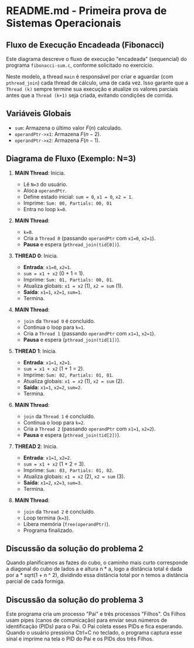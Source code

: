 # README.md - Primeira prova de Sistemas Operacionais

## Fluxo de Execução Encadeada (Fibonacci)

Este diagrama descreve o fluxo de execução "encadeada" (sequencial) do programa `fibonacci-sum.c`, conforme solicitado no exercício.

Neste modelo, a thread `main` é responsável por criar e aguardar (com `pthread_join`) cada thread de cálculo, uma de cada vez. Isso garante que a `Thread (k)` sempre termine sua execução e atualize os valores parciais antes que a `Thread (k+1)` seja criada, evitando condições de corrida.

## Variáveis Globais
* `sum`: Armazena o último valor $F(n)$ calculado.
* `operandPtr->x1`: Armazena $F(n-2)$.
* `operandPtr->x2`: Armazena $F(n-1)$.

## Diagrama de Fluxo (Exemplo: N=3)

1.  **MAIN Thread**: Inicia.
    * Lê `N=3` do usuário.
    * Aloca `operandPtr`.
    * Define estado inicial: `sum = 0`, `x1 = 0`, `x2 = 1`.
    * Imprime: `Sum: 00, Partials: 00, 01`
    * Entra no loop `k=0`.

2.  **MAIN Thread**:
    * `k=0`.
    * Cria a `Thread 0` (passando `operandPtr` com `x1=0`, `x2=1`).
    * **Pausa** e espera (`pthread_join(tid[0])`).

3.  **THREAD 0**: Inicia.
    * **Entrada**: `x1=0`, `x2=1`.
    * `sum = x1 + x2` (0 + 1 = 1).
    * Imprime: `Sum: 01, Partials: 00, 01`.
    * Atualiza globais: `x1 = x2` (1), `x2 = sum` (1).
    * **Saída**: `x1=1`, `x2=1`, `sum=1`.
    * Termina.

4.  **MAIN Thread**:
    * `join` da `Thread 0` é concluído.
    * Continua o loop para `k=1`.
    * Cria a `Thread 1` (passando `operandPtr` com `x1=1`, `x2=1`).
    * **Pausa** e espera (`pthread_join(tid[1])`).

5.  **THREAD 1**: Inicia.
    * **Entrada**: `x1=1`, `x2=1`.
    * `sum = x1 + x2` (1 + 1 = 2).
    * Imprime: `Sum: 02, Partials: 01, 01`.
    * Atualiza globais: `x1 = x2` (1), `x2 = sum` (2).
    * **Saída**: `x1=1`, `x2=2`, `sum=2`.
    * Termina.

6.  **MAIN Thread**:
    * `join` da `Thread 1` é concluído.
    * Continua o loop para `k=2`.
    * Cria a `Thread 2` (passando `operandPtr` com `x1=1`, `x2=2`).
    * **Pausa** e espera (`pthread_join(tid[2])`).

7.  **THREAD 2**: Inicia.
    * **Entrada**: `x1=1`, `x2=2`.
    * `sum = x1 + x2` (1 + 2 = 3).
    * Imprime: `Sum: 03, Partials: 01, 02`.
    * Atualiza globais: `x1 = x2` (2), `x2 = sum` (3).
    * **Saída**: `x1=2`, `x2=3`, `sum=3`.
    * Termina.

8.  **MAIN Thread**:
    * `join` da `Thread 2` é concluído.
    * Loop termina (`k=3`).
    * Libera memória (`free(operandPtr)`).
    * Programa finalizado.

## Discussão da solução do problema 2
Quando planificamos as fazes do cubo, o caminho mais curto corresponde a diagonal do cubo de lados a e altura n * a, logo a distância total é dada por a * sqrt(1 + n ^ 2), dividindo essa distância total por n temos a distância parcial de cada formiga.

## Discussão da solução do problema 3
Este programa cria um processo "Pai" e três processos "Filhos".
Os Filhos usam pipes (canos de comunicação) para enviar seus números de identificação (PIDs) para o Pai. O Pai coleta esses PIDs e fica esperando.
Quando o usuário pressiona Ctrl+C no teclado, o programa captura esse sinal e imprime na tela o PID do Pai e os PIDs dos três Filhos.

